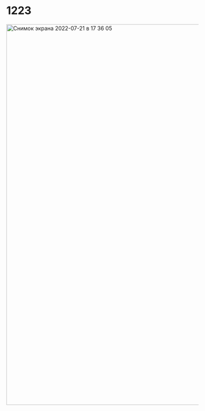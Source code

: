 # 1223
<img width="999" alt="Снимок экрана 2022-07-21 в 17 36 05" src="https://user-images.githubusercontent.com/94784081/188107491-a3e4004b-5744-4f3f-9270-1366a162509f.png">
